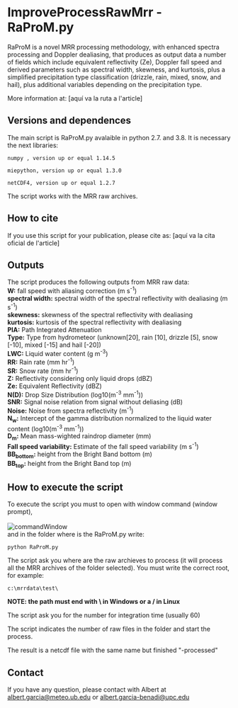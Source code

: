 # ImproveProcessRawMrr - RaProM.py

RaProM is a novel MRR processing methodology, with enhanced spectra processing and Doppler dealiasing, that produces as output data a number of fields which include equivalent reflectivity (Ze), Doppler fall speed and derived parameters such as spectral width, skewness, and kurtosis, plus a simplified precipitation type classification (drizzle, rain, mixed, snow, and hail), plus additional variables depending on the precipitation type. 

More information at: [aquí va la ruta a l'article]

## Versions and dependences

The main script is RaProM.py avalaible in python 2.7. and 3.8. It is necessary the next libraries:

	numpy , version up or equal 1.14.5

	miepython, version up or equal 1.3.0

	netCDF4, version up or equal 1.2.7

The script works with the MRR raw archives.


## How to cite

If you use this script for your publication, please cite as:
[aquí va la cita oficial de l'article]


## Outputs
The script produces the following outputs from MRR raw data:<br />
**W:** fall speed with aliasing correction (m s<sup>-1</sup>)<br />
**spectral width:** spectral width of the spectral reflectivity  with dealiasing (m s<sup>-1</sup>)<br />
**skewness:** skewness of the spectral reflectivity with dealiasing<br />
**kurtosis:** kurtosis of the spectral reflectivity with dealiasing<br />
**PIA:** Path Integrated Attenuation<br />
**Type:** Type from hydrometeor (unknown[20], rain [10], drizzle [5], snow [-10], mixed [-15] and hail [-20])<br />
**LWC:** Liquid water content (g m<sup>-3</sup>)<br />
**RR:** Rain rate (mm hr<sup>-1</sup>)<br />
**SR:** Snow rate (mm hr<sup>-1</sup>)<br />
**Z:** Reflectivity considering only liquid drops (dBZ)<br />
**Ze:** Equivalent Reflectivity (dBZ)<br />
**N(D):** Drop Size Distribution (log10(m<sup>-3</sup> mm<sup>-1</sup>))<br />
**SNR:** Signal noise relation from signal without deliasing (dB)<br />
**Noise:** Noise from spectra reflectivity (m<sup>-1</sup>)<br />
**N<sub>w</sub>:** Intercept of the gamma distribution normalized to the liquid water content (log10(m<sup>-3</sup> mm<sup>-1</sup>))<br />
**D<sub>m</sub>:** Mean mass-wighted raindrop diameter (mm)<br />
**Fall speed variability:** Estimate of the fall speed variability (m s<sup>-1</sup>)<br />
**BB<sub>bottom</sub>:** height from the Bright Band bottom (m)<br />
**BB<sub>top</sub>:** height from the Bright Band top (m)<br />


## How to execute the script
To execute the script you must to open with window command (window prompt),<br />
<br />
![commandWindow](https://user-images.githubusercontent.com/35369817/67784656-64703d00-fa6c-11e9-94fa-0e616d703168.JPG)
<br />
and in the folder where is the RaProM.py write:
```
python RaProM.py
```

The script ask you where are the raw archieves to process (it will process all the MRR archives of the folder selected). You must write the correct root, for example:
```
c:\mrrdata\test\
```
**NOTE: the path must end with \\ in Windows or a / in Linux**<br />

The script ask you for the number for integration time (usually 60)

The script indicates the number of raw files in the folder and start the process.

The result is a netcdf file with the same name but finished "-processed"


## Contact
If you have any question, please contact with Albert at albert.garcia@meteo.ub.edu  or   albert.garcia-benadi@upc.edu
